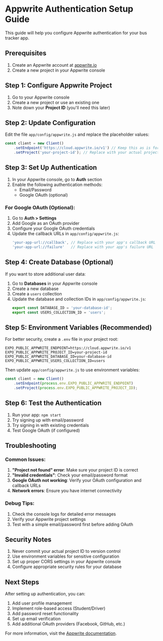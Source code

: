 # Appwrite Authentication Setup Guide

This guide will help you configure Appwrite authentication for your bus tracker app.

## Prerequisites

1. Create an Appwrite account at [appwrite.io](https://appwrite.io)
2. Create a new project in your Appwrite console

## Step 1: Configure Appwrite Project

1. Go to your Appwrite console
2. Create a new project or use an existing one
3. Note down your **Project ID** (you'll need this later)

## Step 2: Update Configuration

Edit the file `app/config/appwrite.js` and replace the placeholder values:

```javascript
const client = new Client()
    .setEndpoint('https://cloud.appwrite.io/v1') // Keep this as is for cloud
    .setProject('your-project-id'); // Replace with your actual project ID
```

## Step 3: Set Up Authentication

1. In your Appwrite console, go to **Auth** section
2. Enable the following authentication methods:
   - Email/Password
   - Google OAuth (optional)

### For Google OAuth (Optional):
1. Go to **Auth > Settings**
2. Add Google as an OAuth provider
3. Configure your Google OAuth credentials
4. Update the callback URLs in `app/config/appwrite.js`:
   ```javascript
   'your-app-url://callback', // Replace with your app's callback URL
   'your-app-url://failure'   // Replace with your app's failure URL
   ```

## Step 4: Create Database (Optional)

If you want to store additional user data:

1. Go to **Databases** in your Appwrite console
2. Create a new database
3. Create a `users` collection
4. Update the database and collection IDs in `app/config/appwrite.js`:
   ```javascript
   export const DATABASE_ID = 'your-database-id';
   export const USERS_COLLECTION_ID = 'users';
   ```

## Step 5: Environment Variables (Recommended)

For better security, create a `.env` file in your project root:

```env
EXPO_PUBLIC_APPWRITE_ENDPOINT=https://cloud.appwrite.io/v1
EXPO_PUBLIC_APPWRITE_PROJECT_ID=your-project-id
EXPO_PUBLIC_APPWRITE_DATABASE_ID=your-database-id
EXPO_PUBLIC_APPWRITE_USERS_COLLECTION_ID=users
```

Then update `app/config/appwrite.js` to use environment variables:

```javascript
const client = new Client()
    .setEndpoint(process.env.EXPO_PUBLIC_APPWRITE_ENDPOINT)
    .setProject(process.env.EXPO_PUBLIC_APPWRITE_PROJECT_ID);
```

## Step 6: Test the Authentication

1. Run your app: `npm start`
2. Try signing up with email/password
3. Try signing in with existing credentials
4. Test Google OAuth (if configured)

## Troubleshooting

### Common Issues:

1. **"Project not found" error**: Make sure your project ID is correct
2. **"Invalid credentials"**: Check your email/password format
3. **Google OAuth not working**: Verify your OAuth configuration and callback URLs
4. **Network errors**: Ensure you have internet connectivity

### Debug Tips:

1. Check the console logs for detailed error messages
2. Verify your Appwrite project settings
3. Test with a simple email/password first before adding OAuth

## Security Notes

1. Never commit your actual project ID to version control
2. Use environment variables for sensitive configuration
3. Set up proper CORS settings in your Appwrite console
4. Configure appropriate security rules for your database

## Next Steps

After setting up authentication, you can:

1. Add user profile management
2. Implement role-based access (Student/Driver)
3. Add password reset functionality
4. Set up email verification
5. Add additional OAuth providers (Facebook, GitHub, etc.)

For more information, visit the [Appwrite documentation](https://appwrite.io/docs). 